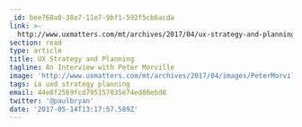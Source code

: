 ```yaml
---
_id: bee768a0-38a7-11e7-9bf1-592f5cb6acda
link: >-
  http://www.uxmatters.com/mt/archives/2017/04/ux-strategy-and-planning-an-interview-with-peter-morville.php
section: read
type: article
title: UX Strategy and Planning
tagline: An Interview with Peter Morville
image: 'http://www.uxmatters.com/mt/archives/2017/04/images/PeterMorville.jpg'
tags: ia uxd strategy planning
email: 44e8f2569fcd795157035e74ed86ebd8
twitter: '@paulbryan'
date: '2017-05-14T13:17:57.589Z'
---
```

